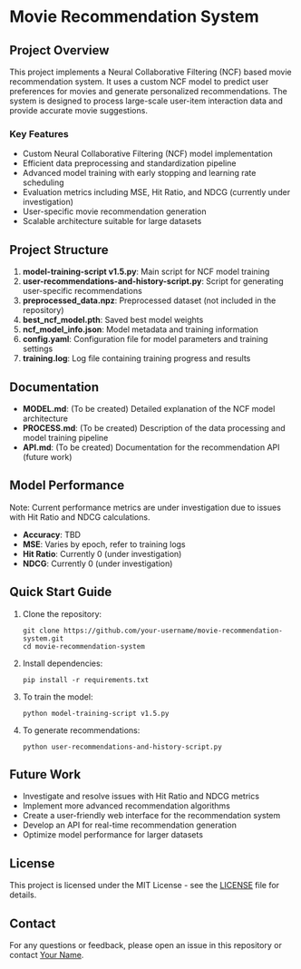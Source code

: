 # Movie Recommendation System

## Project Overview

This project implements a Neural Collaborative Filtering (NCF) based movie recommendation system. It uses a custom NCF model to predict user preferences for movies and generate personalized recommendations. The system is designed to process large-scale user-item interaction data and provide accurate movie suggestions.

### Key Features

- Custom Neural Collaborative Filtering (NCF) model implementation
- Efficient data preprocessing and standardization pipeline
- Advanced model training with early stopping and learning rate scheduling
- Evaluation metrics including MSE, Hit Ratio, and NDCG (currently under investigation)
- User-specific movie recommendation generation
- Scalable architecture suitable for large datasets

## Project Structure

1. **model-training-script v1.5.py**: Main script for NCF model training
2. **user-recommendations-and-history-script.py**: Script for generating user-specific recommendations
3. **preprocessed_data.npz**: Preprocessed dataset (not included in the repository)
4. **best_ncf_model.pth**: Saved best model weights
5. **ncf_model_info.json**: Model metadata and training information
6. **config.yaml**: Configuration file for model parameters and training settings
7. **training.log**: Log file containing training progress and results

## Documentation

- **MODEL.md**: (To be created) Detailed explanation of the NCF model architecture
- **PROCESS.md**: (To be created) Description of the data processing and model training pipeline
- **API.md**: (To be created) Documentation for the recommendation API (future work)

## Model Performance

Note: Current performance metrics are under investigation due to issues with Hit Ratio and NDCG calculations.

- **Accuracy**: TBD
- **MSE**: Varies by epoch, refer to training logs
- **Hit Ratio**: Currently 0 (under investigation)
- **NDCG**: Currently 0 (under investigation)

## Quick Start Guide

1. Clone the repository:
   ```
   git clone https://github.com/your-username/movie-recommendation-system.git
   cd movie-recommendation-system
   ```

2. Install dependencies:
   ```
   pip install -r requirements.txt
   ```

3. To train the model:
   ```
   python model-training-script v1.5.py
   ```

4. To generate recommendations:
   ```
   python user-recommendations-and-history-script.py
   ```

## Future Work

- Investigate and resolve issues with Hit Ratio and NDCG metrics
- Implement more advanced recommendation algorithms
- Create a user-friendly web interface for the recommendation system
- Develop an API for real-time recommendation generation
- Optimize model performance for larger datasets

## License

This project is licensed under the MIT License - see the [LICENSE](LICENSE) file for details.

## Contact

For any questions or feedback, please open an issue in this repository or contact [Your Name](mailto:your.email@example.com).

